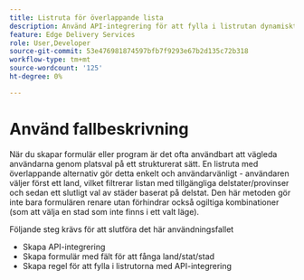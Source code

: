 ```yaml
---
title: Listruta för överlappande lista
description: Använd API-integrering för att fylla i listrutan dynamiskt
feature: Edge Delivery Services
role: User,Developer
source-git-commit: 53e476981874597bfb7f9293e67b2d135c72b318
workflow-type: tm+mt
source-wordcount: '125'
ht-degree: 0%

---
```


# Använd fallbeskrivning

När du skapar formulär eller program är det ofta användbart att vägleda användarna genom platsval på ett strukturerat sätt. En listruta med överlappande alternativ gör detta enkelt och användarvänligt - användaren väljer först ett land, vilket filtrerar listan med tillgängliga delstater/provinser och sedan ett slutligt val av städer baserat på delstat. Den här metoden gör inte bara formulären renare utan förhindrar också ogiltiga kombinationer (som att välja en stad som inte finns i ett valt läge).

Följande steg krävs för att slutföra det här användningsfallet

- Skapa API-integrering
- Skapa formulär med fält för att fånga land/stat/stad
- Skapa regel för att fylla i listrutorna med API-integrering